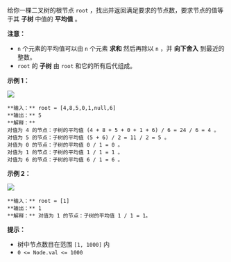 给你一棵二叉树的根节点 `root` ，找出并返回满足要求的节点数，要求节点的值等于其 **子树** 中值的 **平均值** 。

**注意：**

  * `n` 个元素的平均值可以由 `n` 个元素 **求和** 然后再除以 `n` ，并 **向下舍入** 到最近的整数。
  * `root` 的 **子树** 由 `root` 和它的所有后代组成。



**示例 1：**

![](https://assets.leetcode.com/uploads/2022/03/15/image-20220315203925-1.png)

    
    
    **输入：** root = [4,8,5,0,1,null,6]
    **输出：** 5
    **解释：**
    对值为 4 的节点：子树的平均值 (4 + 8 + 5 + 0 + 1 + 6) / 6 = 24 / 6 = 4 。
    对值为 5 的节点：子树的平均值 (5 + 6) / 2 = 11 / 2 = 5 。
    对值为 0 的节点：子树的平均值 0 / 1 = 0 。
    对值为 1 的节点：子树的平均值 1 / 1 = 1 。
    对值为 6 的节点：子树的平均值 6 / 1 = 6 。
    

**示例 2：**

![](https://assets.leetcode.com/uploads/2022/03/26/image-20220326133920-1.png)

    
    
    **输入：** root = [1]
    **输出：** 1
    **解释：** 对值为 1 的节点：子树的平均值 1 / 1 = 1。
    



**提示：**

  * 树中节点数目在范围 `[1, 1000]` 内
  * `0 <= Node.val <= 1000`

